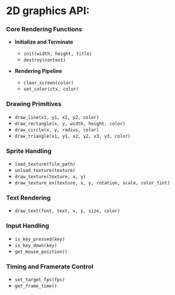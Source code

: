# 2D graphics API:  

### **Core Rendering Functions**  
- **Initialize and Terminate**  
  - `init(width, height, title)`  
  - `destroy(context)`  

- **Rendering Pipeline**  
  - `clear_screen(color)`  
  - `set_color(ctx, color)`  

### **Drawing Primitives**    
- `draw_line(x1, y1, x2, y2, color)`  
- `draw_rectangle(x, y, width, height, color)`  
- `draw_circle(x, y, radius, color)`  
- `draw_triangle(x1, y1, x2, y2, x3, y3, color)`  

### **Sprite Handling**  
- `load_texture(file_path)`  
- `unload_texture(texture)`  
- `draw_texture(texture, x, y)`  
- `draw_texture_ex(texture, x, y, rotation, scale, color_tint)`  

### **Text Rendering**  

- `draw_text(font, text, x, y, size, color)`  

### **Input Handling**  
- `is_key_pressed(key)`  
- `is_key_down(key)`  
- `get_mouse_position()`  

### **Timing and Framerate Control**  
- `set_target_fps(fps)`  
- `get_frame_time()`  
